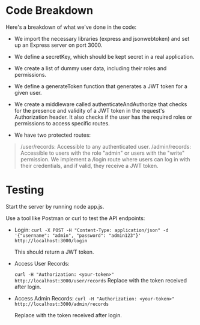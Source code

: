 # Code Breakdown

Here's a breakdown of what we've done in the code:

- We import the necessary libraries (express and jsonwebtoken) and set up an Express server on port 3000.

- We define a secretKey, which should be kept secret in a real application.

- We create a list of dummy user data, including their roles and permissions.

- We define a generateToken function that generates a JWT token for a given user.

- We create a middleware called authenticateAndAuthorize that checks for the presence and validity of a JWT token in the request's Authorization header. It also checks if the user has the required roles or permissions to access specific routes.

- We have two protected routes:

> /user/records: Accessible to any authenticated user.
> /admin/records: Accessible to users with the role "admin" or users with the "write" permission.
> We implement a /login route where users can log in with their credentials, and if valid, they receive a JWT token.

# Testing

Start the server by running node app.js.

Use a tool like Postman or curl to test the API endpoints:

- Login:
    `curl -X POST -H "Content-Type: application/json" -d '{"username": "admin", "password": "admin123"}' http://localhost:3000/login`

    This should return a JWT token.

- Access User Records:

    `curl -H "Authorization: <your-token>" http://localhost:3000/user/records`
    Replace <your-token> with the token received after login.

- Access Admin Records:
    `curl -H "Authorization: <your-token>" http://localhost:3000/admin/records`

    Replace <your-token> with the token received after login.